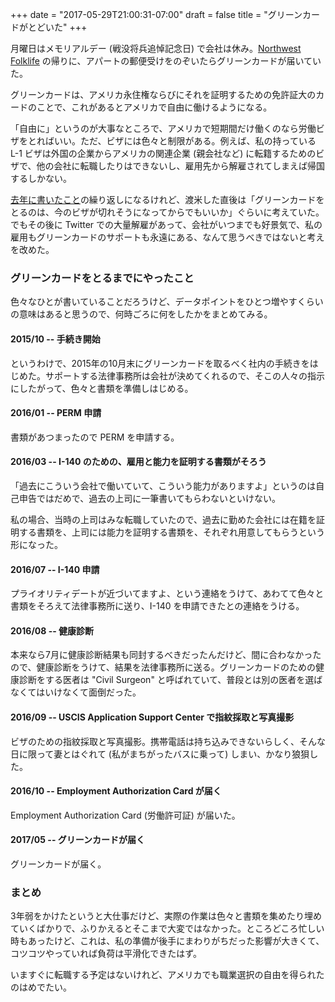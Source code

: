 +++
date = "2017-05-29T21:00:31-07:00"
draft = false
title = "グリーンカードがとどいた"
+++

月曜日はメモリアルデー (戦没将兵追悼記念日) で会社は休み。[Northwest Folklife](http://www.nwfolklife.org/) の帰りに、アパートの郵便受けをのぞいたらグリーンカードが届いていた。

グリーンカードは、アメリカ永住権ならびにそれを証明するための免許証大のカードのことで、これがあるとアメリカで自由に働けるようになる。

「自由に」というのが大事なところで、アメリカで短期間だけ働くのなら労働ビザをとればいい。ただ、ビザには色々と制限がある。例えば、私の持っている L-1 ビザは外国の企業からアメリカの関連企業 (親会社など) に転籍するためのビザで、他の会社に転職したりはできないし、雇用先から解雇されてしまえば帰国するしかない。

[去年に書いたこと](https://blog.8-p.info/ja/2016/12/27/the-end-of-2016/)の繰り返しになるけれど、渡米した直後は「グリーンカードをとるのは、今のビザが切れそうになってからでもいいか」ぐらいに考えていた。でもその後に Twitter での大量解雇があって、会社がいつまでも好景気で、私の雇用もグリーンカードのサポートも永遠にある、なんて思うべきではないと考えを改めた。

### グリーンカードをとるまでにやったこと

色々なひとが書いていることだろうけど、データポイントをひとつ増やすくらいの意味はあると思うので、何時ごろに何をしたかをまとめてみる。

#### 2015/10 -- 手続き開始

というわけで、2015年の10月末にグリーンカードを取るべく社内の手続きをはじめた。サポートする法律事務所は会社が決めてくれるので、そこの人々の指示にしたがって、色々と書類を準備しはじめる。

#### 2016/01 -- PERM 申請

書類があつまったので PERM を申請する。

#### 2016/03 -- I-140 のための、雇用と能力を証明する書類がそろう

「過去にこういう会社で働いていて、こういう能力がありますよ」というのは自己申告ではだめで、過去の上司に一筆書いてもらわないといけない。

私の場合、当時の上司はみな転職していたので、過去に勤めた会社には在籍を証明する書類を、上司には能力を証明する書類を、それぞれ用意してもらうという形になった。

#### 2016/07 -- I-140 申請

プライオリティデートが近づいてますよ、という連絡をうけて、あわてて色々と書類をそろえて法律事務所に送り、I-140 を申請できたとの連絡をうける。

#### 2016/08 -- 健康診断

本来なら7月に健康診断結果も同封するべきだったんだけど、間に合わなかったので、健康診断をうけて、結果を法律事務所に送る。グリーンカードのための健康診断をする医者は "Civil Surgeon" と呼ばれていて、普段とは別の医者を選ばなくてはいけなくて面倒だった。

#### 2016/09 -- USCIS Application Support Center で指紋採取と写真撮影

ビザのための指紋採取と写真撮影。携帯電話は持ち込みできないらしく、そんな日に限って妻とはぐれて (私がまちがったバスに乗って) しまい、かなり狼狽した。

#### 2016/10 -- Employment Authorization Card が届く

Employment Authorization Card (労働許可証) が届いた。

#### 2017/05 -- グリーンカードが届く

グリーンカードが届く。

### まとめ

3年弱をかけたというと大仕事だけど、実際の作業は色々と書類を集めたり埋めていくばかりで、ふりかえるとそこまで大変ではなかった。ところどころ忙しい時もあったけど、これは、私の準備が後手にまわりがちだった影響が大きくて、コツコツやっていれば負荷は平滑化できたはず。

いますぐに転職する予定はないけれど、アメリカでも職業選択の自由を得られたのはめでたい。
